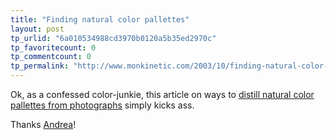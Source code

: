 ```yaml
---
title: "Finding natural color pallettes"
layout: post
tp_urlid: "6a010534988cd3970b0120a5b35ed2970c"
tp_favoritecount: 0
tp_commentcount: 0
tp_permalink: "http://www.monkinetic.com/2003/10/finding-natural-color-pallettes.html"
---
```

Ok, as a confessed color-junkie, this article on ways to <a href="http://byrdhouse.typepad.com/byrdhouse/2003/10/a_recipe_for_co.html">distill natural color pallettes from photographs</a> simply kicks ass.

Thanks <a href="http://andrea.editthispage.com/2003/10/13">Andrea</a>!
